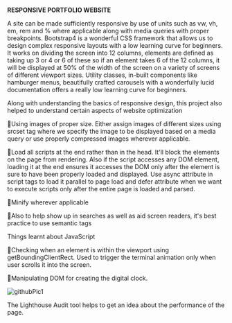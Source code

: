 **RESPONSIVE PORTFOLIO WEBSITE**

A site can be made sufficiently responsive by use of units such as vw, vh, em, rem and % where applicable along with media queries with
proper breakpoints. Bootstrap4 is a wonderful CSS framework that allows us to design complex responsive layouts with a low learning curve 
for beginners. It works on dividing the screen into 12 columns, elements are defined as taking up 3 or 4 or 6 of these so if an element takes
6 of the 12 columns, it will be displayed at 50% of the width of the screen on a variety of screens of different viewport sizes. Utility classes,
in-built components like hamburger menus, beautifully crafted carousels with a wonderfully lucid documentation offers a really low learning
curve for beginners.

Along with understanding the basics of responsive design, this project also helped to understand certain aspects of website optimization

:maple_leaf:Using images of proper size. Either assign images of different sizes using srcset tag where we specify the image to be displayed 
based on a media query or use properly compressed images wherever applicable.

:maple_leaf:Load all scripts at the end rather than in the head. It'll block the elements on the page from rendering. Also if the script 
accesses any DOM element, loading it at the end ensures it accesses the DOM only after the element is sure to have been properly loaded and
displayed. Use async attribute in script tags to load it parallel to page load and defer attribute when we want to execute scripts only after
the entire page is loaded and parsed.

:maple_leaf:Minify wherever applicable

:maple_leaf:Also to help show up in searches as well as aid screen readers, it's best practice to use semantic tags

Things learnt about JavaScript

:herb:Checking when an element is within the viewport using getBoundingClientRect. Used to trigger the terminal animation only when user
scrolls it into the screen.

:herb:Manipulating DOM for creating the digital clock.

![githubPic1](https://user-images.githubusercontent.com/41965125/76338694-1246fe80-631f-11ea-9de0-b2afb03adca7.png)

The Lighthouse Audit tool helps to get an idea about the performance of the page.

